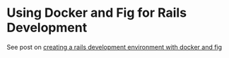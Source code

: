 # Using Docker and Fig for Rails Development

See post on [creating a rails development environment with docker and fig](https://www.invisiblelines.com/blog/2015/01/09/using-docker-and-fig-for-a-rails-development-environment/)

